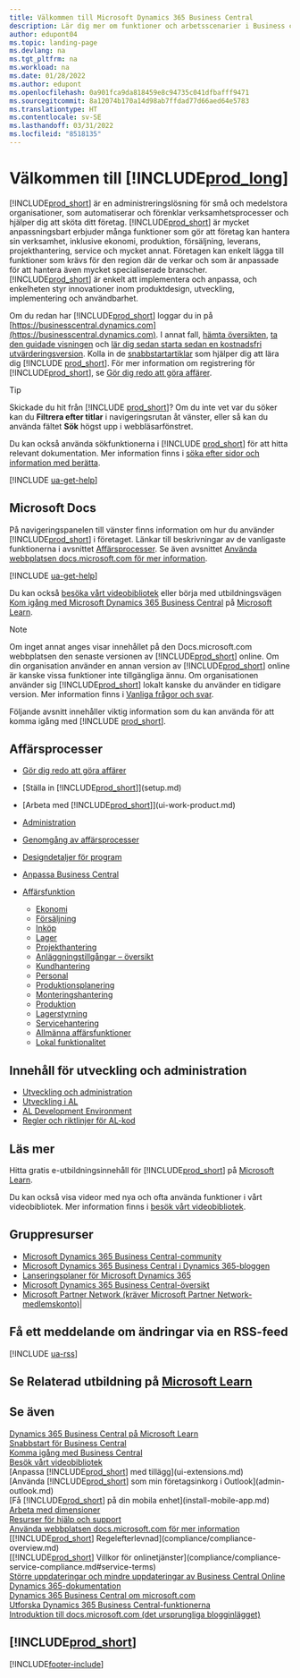 ```yaml
---
title: Välkommen till Microsoft Dynamics 365 Business Central
description: Lär dig mer om funktioner och arbetsscenarier i Business central som gör det möjligt för företag att hantera sin verksamhet, inklusive ekonomi, tillverkning, försäljning, leverans, projekthantering, service m.m.
author: edupont04
ms.topic: landing-page
ms.devlang: na
ms.tgt_pltfrm: na
ms.workload: na
ms.date: 01/28/2022
ms.author: edupont
ms.openlocfilehash: 0a901fca9da818459e8c94735c041dfbafff9471
ms.sourcegitcommit: 8a12074b170a14d98ab7ffdad77d66aed64e5783
ms.translationtype: HT
ms.contentlocale: sv-SE
ms.lasthandoff: 03/31/2022
ms.locfileid: "8518135"
---
```

# <a name="welcome-to-prod_long"></a>Välkommen till [!INCLUDE[prod_long](includes/prod_long.md)]

[!INCLUDE[prod_short](includes/prod_short.md)] är en administreringslösning för små och medelstora organisationer, som automatiserar och förenklar verksamhetsprocesser och hjälper dig att sköta ditt företag. [!INCLUDE[prod_short](includes/prod_short.md)] är mycket anpassningsbart erbjuder många funktioner som gör att företag kan hantera sin verksamhet, inklusive ekonomi, produktion, försäljning, leverans, projekthantering, service och mycket annat. Företagen kan enkelt lägga till funktioner som krävs för den region där de verkar och som är anpassade för att hantera även mycket specialiserade branscher. [!INCLUDE[prod_short](includes/prod_short.md)] är enkelt att implementera och anpassa, och enkelheten styr innovationer inom produktdesign, utveckling, implementering och användbarhet.  

Om du redan har [!INCLUDE[prod_short](includes/prod_short.md)] loggar du in på [https://businesscentral.dynamics.com](https://businesscentral.dynamics.com). I annat fall, [hämta översikten](https://dynamics.microsoft.com/business-central/overview/), [ta den guidade visningen](https://dynamics.microsoft.com/en-us/guidedtour/dynamics/business-central/1/1) och [lär dig sedan starta sedan en kostnadsfri utvärderingsversion](trial-signup.md). Kolla in de [snabbstartartiklar](quick-start-business-central.md) som hjälper dig att lära dig [!INCLUDE [prod_short](includes/prod_short.md)]. För mer information om registrering för [!INCLUDE[prod_short](includes/prod_short.md)], se [Gör dig redo att göra affärer](ui-get-ready-business.md).  

> [!TIP]
> Skickade du hit från [!INCLUDE [prod_short](includes/prod_short.md)]? Om du inte vet var du söker kan du **Filtrera efter titlar** i navigeringsrutan åt vänster, eller så kan du använda fältet **Sök** högst upp i webbläsarfönstret.  
>
> Du kan också använda sökfunktionerna i [!INCLUDE [prod_short](includes/prod_short.md)] för att hitta relevant dokumentation. Mer information finns i [söka efter sidor och information med berätta](ui-search.md).

[!INCLUDE [ua-get-help](includes/ua-get-help.md)]

## <a name="microsoft-docs"></a>Microsoft Docs

På navigeringspanelen till vänster finns information om hur du använder [!INCLUDE[prod_short](includes/prod_short.md)] i företaget. Länkar till beskrivningar av de vanligaste funktionerna i avsnittet [Affärsprocesser](#business-processes). Se även avsnittet [Använda webbplatsen docs.microsoft.com för mer information](product-help-and-support.md#use-the-docsmicrosoftcom-site-to-learn-more).  

[!INCLUDE [ua-get-help](includes/ua-get-help.md)]

Du kan också [besöka vårt videobibliotek](across-videos.md) eller börja med utbildningsvägen [Kom igång med Microsoft Dynamics 365 Business Central](/learn/paths/get-started-dynamics-365-business-central/) på [Microsoft Learn](/learn/dynamics365/business-central?WT.mc_id=dyn365bc_landingpage-docs).  

> [!NOTE]
> Om inget annat anges visar innehållet på den Docs.microsoft.com webbplatsen den senaste versionen av [!INCLUDE[prod_short](includes/prod_short.md)] online. Om din organisation använder en annan version av [!INCLUDE[prod_short](includes/prod_short.md)] online är kanske vissa funktioner inte tillgängliga ännu. Om organisationen använder sig [!INCLUDE[prod_short](includes/prod_short.md)] lokalt kanske du använder en tidigare version. Mer information finns i [Vanliga frågor och svar](across-faq.yml).

Följande avsnitt innehåller viktig information som du kan använda för att komma igång med [!INCLUDE [prod_short](includes/prod_short.md)].  

## <a name="business-processes"></a>Affärsprocesser

- [Gör dig redo att göra affärer](ui-get-ready-business.md)
- [Ställa in [!INCLUDE[prod_short](includes/prod_short.md)]](setup.md)
- [Arbeta med [!INCLUDE[prod_short](includes/prod_short.md)]](ui-work-product.md)
- [Administration](admin-setup-and-administration.md)
- [Genomgång av affärsprocesser](walkthrough-business-process-walkthroughs.md)
- [Designdetaljer för program](design-details-application-design.md)
- [Anpassa Business Central](ui-customizing-overview.md)
- [Affärsfunktion](across-business-functionality.md)

  - [Ekonomi](finance.md)
  - [Försäljning](sales-manage-sales.md)
  - [Inköp](purchasing-manage-purchasing.md)
  - [Lager](inventory-manage-inventory.md)
  - [Projekthantering](projects-manage-projects.md)
  - [Anläggningstillgångar – översikt](fa-manage.md)
  - [Kundhantering](marketing-relationship-management.md)
  - [Personal](hr-manage-human-resources.md)
  - [Produktionsplanering](production-planning.md)
  - [Monteringshantering](assembly-assemble-items.md)
  - [Produktion](production-manage-manufacturing.md)
  - [Lagerstyrning](warehouse-manage-warehouse.md)
  - [Servicehantering](service-service.md)
  - [Allmänna affärsfunktioner](ui-across-business-areas.md)
  - [Lokal funktionalitet](about-localization.md)

## <a name="development-and-administration-content"></a>Innehåll för utveckling och administration

- [Utveckling och administration](/dynamics365/business-central/dev-itpro/index)
- [Utveckling i AL](/dynamics365/business-central/dev-itpro/developer/devenv-dev-overview)
- [AL Development Environment](/dynamics365/business-central/dev-itpro/developer/devenv-reference-overview)
- [Regler och riktlinjer för AL-kod](/dynamics365/business-central/dev-itpro/compliance/apptest-overview)

## <a name="learn"></a>Läs mer

Hitta gratis e-utbildningsinnehåll för [!INCLUDE[prod_short](includes/prod_short.md)] på [Microsoft Learn](/learn/dynamics365/business-central?WT.mc_id=dyn365bc_landingpage-docs).  

Du kan också visa videor med nya och ofta använda funktioner i vårt videobibliotek. Mer information finns i [besök vårt videobibliotek](across-videos.md).  

## <a name="community-resources"></a>Gruppresurser

- [Microsoft Dynamics 365 Business Central-community](https://community.dynamics.com/business)
- [Microsoft Dynamics 365 Business Central i Dynamics 365-bloggen](https://cloudblogs.microsoft.com/dynamics365/it/product/business-central/)
- [Lanseringsplaner för Microsoft Dynamics 365](/dynamics365/release-plans/)
- [Microsoft Dynamics 365 Business Central-översikt](https://dynamics.microsoft.com/roadmap/business-central/)
- [Microsoft Partner Network \(kräver Microsoft Partner Network-medlemskonto\)](https://mspartner.microsoft.com/en/us/windows/index.aspx)|  

## <a name="get-notified-about-changes-through-an-rss-feed"></a>Få ett meddelande om ändringar via en RSS-feed

[!INCLUDE [ua-rss](includes/ua-rss.md)]  

## <a name="see-related-training-at-microsoft-learn"></a>Se Relaterad utbildning på [Microsoft Learn](/learn/dynamics365/business-central?WT.mc_id=dyn365bc_landingpage-docs)

## <a name="see-also"></a>Se även

[Dynamics 365 Business Central på Microsoft Learn](/learn/dynamics365/business-central?WT.mc_id=dyn365bc_landingpage-docs)  
[Snabbstart för Business Central](quick-start-business-central.md)  
[Komma igång med Business Central](ui-get-ready-business.md)  
[Besök vårt videobibliotek](across-videos.md)  
[Anpassa [!INCLUDE[prod_short](includes/prod_short.md)] med tillägg](ui-extensions.md)  
[Använda [!INCLUDE[prod_short](includes/prod_short.md)] som min företagsinkorg i Outlook](admin-outlook.md)  
[Få [!INCLUDE[prod_short](includes/prod_short.md)] på din mobila enhet](install-mobile-app.md)  
[Arbeta med dimensioner](finance-dimensions.md)  
[Resurser för hjälp och support](product-help-and-support.md)  
[Använda webbplatsen docs.microsoft.com för mer information](product-help-and-support.md#use-the-docsmicrosoftcom-site-to-learn-more)  
[[!INCLUDE[prod_short](includes/prod_short.md)] Regelefterlevnad](compliance/compliance-overview.md)  
[[!INCLUDE[prod_short](includes/prod_short.md)] Villkor för onlinetjänster](compliance/compliance-service-compliance.md#service-terms)  
[Större uppdateringar och mindre uppdateringar av Business Central Online](/dynamics365/business-central/dev-itpro/administration/update-rollout-timeline)  
[Dynamics 365-dokumentation](/dynamics365/)  
[Dynamics 365 Business Central om microsoft.com](https://dynamics.microsoft.com/business-central/overview/)  
[Utforska Dynamics 365 Business Central-funktionerna](https://dynamics.microsoft.com/business-central/capabilities/)  
[Introduktion till docs.microsoft.com (det ursprungliga blogginlägget)](/teamblog/introducing-docs-microsoft-com)  

## [!INCLUDE[prod_short](includes/free_trial_md.md)]

[!INCLUDE[footer-include](includes/footer-banner.md)]

